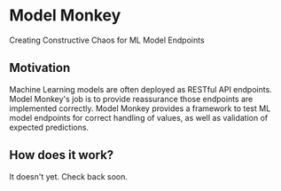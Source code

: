 # Model Monkey

Creating Constructive Chaos for ML Model Endpoints

## Motivation

Machine Learning models are often deployed as RESTful API endpoints.  Model Monkey's job is to provide reassurance those
endpoints are implemented correctly.  Model Monkey provides a framework to test ML model endpoints for correct handling
of values, as well as validation of expected predictions.

##  How does it work?

It doesn't yet.  Check back soon.

